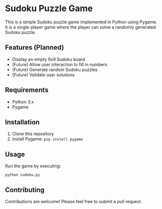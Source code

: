 # Sudoku Puzzle Game

This is a simple Sudoku puzzle game implemented in Python using Pygame. It is a single-player game where the player can solve a randomly generated Sudoku puzzle.

## Features (Planned)
- Display an empty 9x9 Sudoku board
- (Future) Allow user interaction to fill in numbers
- (Future) Generate random Sudoku puzzles
- (Future) Validate user solutions

## Requirements
- Python 3.x
- Pygame

## Installation
1. Clone this repository
2. Install Pygame: `pip install pygame`

## Usage
Run the game by executing:
```
python sudoku.py
```

## Contributing
Contributions are welcome! Please feel free to submit a pull request.
